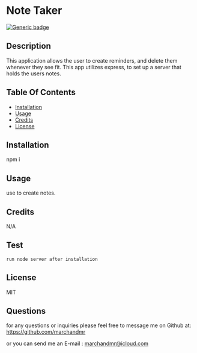 # Note Taker 

  [![Generic badge](https://img.shields.io/badge/License-MIT-<COLOR>.svg)](https://shields.io/)

  ##  Description
  
  This application allows the user to create reminders, and delete them whenever they see fit. This app utilizes express, to set up a server that holds the users notes.


  ## Table Of Contents

  * [Installation](#installation)
  * [Usage](#usage)
  * [Credits](#credits)
  * [License](#license)

  ## Installation

  npm i

  ## Usage

  use to create notes.

  ## Credits

  N/A

  ## Test

    run node server after installation

  ## License

  MIT

## Questions

  for any questions or inquiries  please feel free to message me on Github at: https://github.com/marchandmr

  or you can send me an E-mail :  marchandmr@icloud.com

 

 
